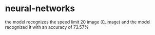 # neural-networks
the model recognizes the speed limit 20 image (0_image) and the model recognized it with an accuracy of 73.57%
